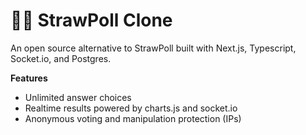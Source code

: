 # 👩‍🌾 StrawPoll Clone

An open source alternative to StrawPoll built with Next.js, Typescript, Socket.io, and Postgres.

**Features**

- Unlimited answer choices
- Realtime results powered by charts.js and socket.io
- Anonymous voting and manipulation protection (IPs)
